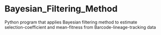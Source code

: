 # Bayesian_Filtering_Method
Python program that applies Bayesian filtering method to estimate selection-coefficient and mean-fitness from Barcode-lineage-tracking data 
